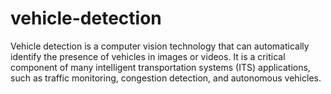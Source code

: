 # vehicle-detection
Vehicle detection is a computer vision technology that can automatically identify the presence of vehicles in images or videos. It is a critical component of many intelligent transportation systems (ITS) applications, such as traffic monitoring, congestion detection, and autonomous vehicles.
